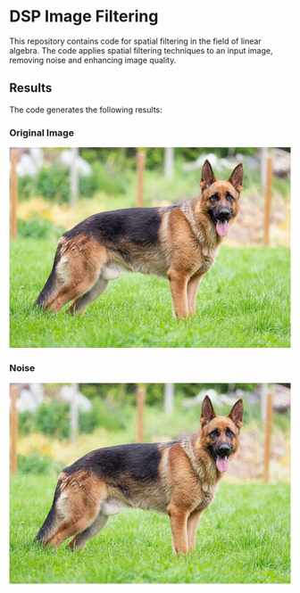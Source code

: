 # DSP Image Filtering

This repository contains code for spatial filtering in the field of linear algebra. The code applies spatial filtering techniques to an input image, removing noise and enhancing image quality.

## Results

The code generates the following results:

### Original Image

![Original Image](./assets/dog.jpg)

### Noise

![Noise](./assets/noisy_image.jpg)
